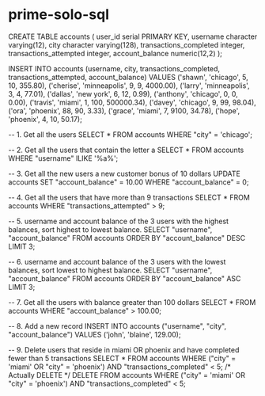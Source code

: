 # prime-solo-sql

CREATE TABLE accounts (
    user_id serial PRIMARY KEY,
    username character varying(12),
    city character varying(128),
    transactions_completed integer,
    transactions_attempted integer,
    account_balance numeric(12,2)
);

INSERT INTO accounts (username, city, transactions_completed, transactions_attempted, account_balance) VALUES ('shawn', 'chicago', 5, 10, 355.80),
('cherise', 'minneapolis', 9, 9, 4000.00),
('larry', 'minneapolis', 3, 4, 77.01),
('dallas', 'new york', 6, 12, 0.99),
('anthony', 'chicago', 0, 0, 0.00),
('travis', 'miami', 1, 100, 500000.34),
('davey', 'chicago', 9, 99, 98.04),
('ora', 'phoenix', 88, 90, 3.33),
('grace', 'miami', 7, 9100, 34.78),
('hope', 'phoenix', 4, 10, 50.17);

-- 1. Get all the users
SELECT * FROM accounts WHERE "city" = 'chicago';

-- 2. Get all the users that contain the letter a
SELECT * FROM accounts WHERE "username" ILIKE '%a%';

-- 3. Get all the new users a new customer bonus of 10 dollars
UPDATE accounts SET "account_balance" = 10.00 WHERE "account_balance" = 0;

-- 4. Get all the users that have more than 9 transactions
SELECT * FROM accounts WHERE "transactions_attempted" > 9;

-- 5. username and account balance of the 3 users with the highest balances, sort highest to lowest balance. 
SELECT "username", "account_balance" FROM accounts 
ORDER BY "account_balance" DESC LIMIT 3;

-- 6. username and account balance of the 3 users with the lowest balances, sort lowest to highest balance. 
SELECT "username", "account_balance" FROM accounts 
ORDER BY "account_balance" ASC LIMIT 3;

-- 7. Get all the users with balance greater than 100 dollars
SELECT * FROM accounts WHERE "account_balance" > 100.00;

-- 8. Add a new record
INSERT INTO accounts ("username", "city", "account_balance") 
VALUES ('john', 'blaine', 129.00);

-- 9. Delete users that reside in miami OR phoenix and have completed fewer than 5 transactions
SELECT * FROM accounts WHERE ("city" = 'miami' OR "city" = 'phoenix') AND "transactions_completed" < 5;
/* Actually DELETE */
DELETE FROM accounts WHERE ("city" = 'miami' OR "city" = 'phoenix') AND "transactions_completed" < 5;
